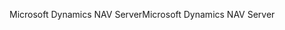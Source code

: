 <span data-ttu-id="f673c-101">Microsoft Dynamics NAV Server</span><span class="sxs-lookup"><span data-stu-id="f673c-101">Microsoft Dynamics NAV Server</span></span>